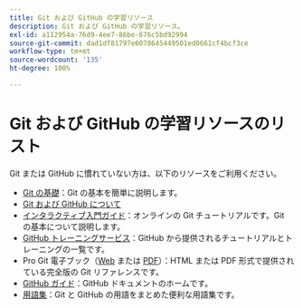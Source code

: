 ```yaml
---
title: Git および GitHub の学習リソース
description: Git および GitHub の学習リソース。
exl-id: a112954a-76d9-4ee7-86be-676c5bd92994
source-git-commit: dad1df81797e6078645449501ed0661cf4bcf3ce
workflow-type: tm+mt
source-wordcount: '135'
ht-degree: 100%

---
```


# Git および GitHub の学習リソースのリスト

Git または GitHub に慣れていない方は、以下のリソースをご利用ください。

- [Git の基礎](https://git-scm.com/book/ja/v2/Getting-Started-Git-Basics)：Git の基本を簡単に説明します。
- [Git および GitHub について](https://docs.github.com/ja/github/getting-started-with-github/git-and-github-learning-resources)
- [インタラクティブ入門ガイド](https://try.github.io/)：オンラインの Git チュートリアルです。Git の基本について説明します。
- [GitHub トレーニングサービス](https://services.github.com/training/)：GitHub から提供されるチュートリアルとトレーニングの一覧です。
- Pro Git 電子ブック（[Web](https://git-scm.com/book/ja/v2) または [PDF](https://progit2.s3.amazonaws.com/en/2016-03-22-f3531/progit-en.1084.pdf)）：HTML または PDF 形式で提供されている完全版の Git リファレンスです。
- [GitHub ガイド](https://guides.github.com/)：GitHub ドキュメントのホームです。
- [用語集](https://docs.github.com/ja/github/getting-started-with-github/github-glossary)：Git と GitHub の用語をまとめた便利な用語集です。
